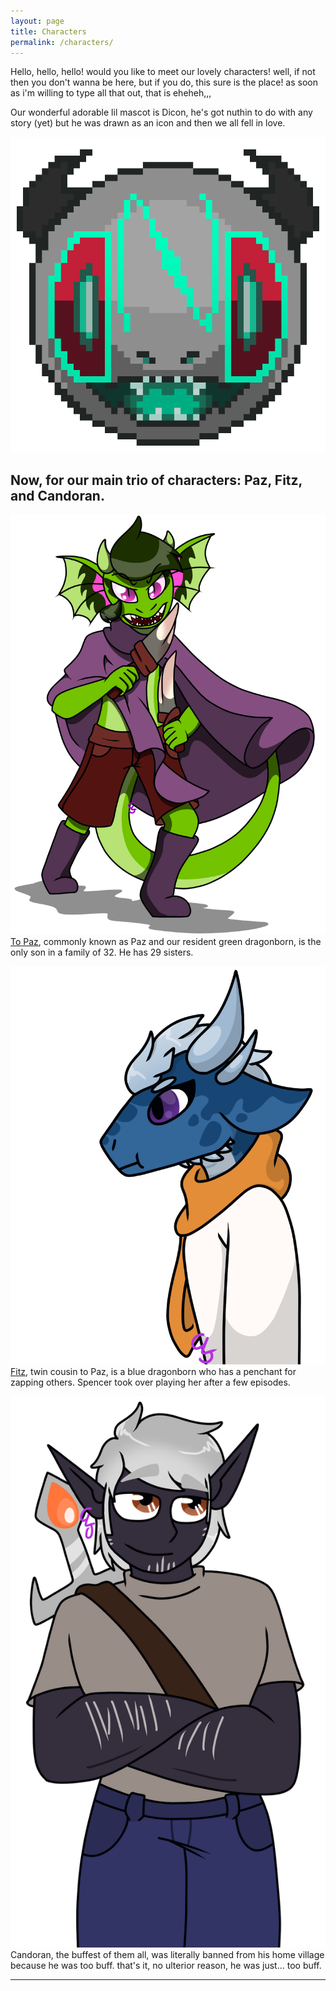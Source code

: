 ```yaml
---
layout: page
title: Characters
permalink: /characters/
---
```


Hello, hello, hello! would you like to meet our lovely characters! well, if not then you don't wanna be here, but if you do, this sure is the place! as soon as i'm willing to type all that out, that is eheheh,,,

Our wonderful adorable lil mascot is Dicon, he's got nuthin to do with any story (yet) but he was drawn as an icon and then we all fell in love.

![Dicon](/img/dicon.png)

## Now, for our main trio of characters: Paz, Fitz, and Candoran.

![To Paz](/img/paz.png)
[To Paz](/characters/to-paz), commonly known as Paz and our resident green dragonborn, is the only son in a family of 32. He has 29 sisters.

![Fitz](/img/fitz.png)
[Fitz](/characters/fitz), twin cousin to Paz, is a blue dragonborn who has a penchant for zapping others. Spencer took over playing her after a few episodes.

![Candoran](/img/candoran.png)
Candoran, the buffest of them all, was literally banned from his home village because he was too buff. that's it, no ulterior reason, he was just... too buff.

---
